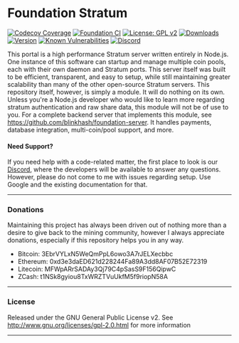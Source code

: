 # Foundation Stratum

[![Codecov Coverage](https://img.shields.io/codecov/c/github/blinkhash/foundation-stratum.svg?style=flat-square)](https://codecov.io/gh/blinkhash/foundation-stratum/)
[![Foundation CI](https://github.com/blinkhash/foundation-stratum/actions/workflows/build.yml/badge.svg?branch=master)](https://github.com/blinkhash/foundation-stratum/actions/workflows/build.yml)
[![License: GPL v2](https://img.shields.io/badge/License-GPL%20v2-blue.svg)](https://www.gnu.org/licenses/old-licenses/gpl-2.0.en.html)
[![Downloads](https://img.shields.io/npm/dm/foundation-stratum.svg)](https://www.npmjs.com/package/foundation-stratum)
[![Version](https://img.shields.io/npm/v/foundation-stratum.svg)](https://www.npmjs.com/package/foundation-stratum)
[![Known Vulnerabilities](https://snyk.io/test/npm/foundation-stratum/badge.svg)](https://snyk.io/test/npm/foundation-stratum)
[![Discord](https://img.shields.io/discord/738590795384356904)](https://discord.gg/8xtHZFKJQY)

This portal is a high performance Stratum server written entirely in Node.js. One instance of this software can startup and manage multiple coin pools, each with their own daemon and Stratum ports. This server itself was built to be efficient, transparent, and easy to setup, while still maintaining greater scalability than many of the other open-source Stratum servers. This repository itself, however, is simply a module. It will do nothing on its own. Unless you're a Node.js developer who would like to learn more regarding stratum authentication and raw share data, this module will not be of use to you. For a complete backend server that implements this module, see https://github.com/blinkhash/foundation-server. It handles payments, database integration, multi-coin/pool support, and more.

#### Need Support?

If you need help with a code-related matter, the first place to look is our [Discord](https://discord.gg/8xtHZFKJQY), where the developers will be available to answer any questions. However, please do not come to me with issues regarding setup. Use Google and the existing documentation for that.

---

### Donations

Maintaining this project has always been driven out of nothing more than a desire to give back to the mining community, however I always appreciate donations, especially if this repository helps you in any way.

- Bitcoin: 3EbrVYLxN5WeQmPpL6owo3A7rJELXecbbc
- Ethereum: 0xd3e3daED621d228244Fa89A3dd8AF07B52E72319
- Litecoin: MFWpARrSADAy3Qj79C4pSasS9F156QipwC
- ZCash: t1NSk8gyiou8TxWRZTVuUkfM5f9riopN58A

---

### License

Released under the GNU General Public License v2. See http://www.gnu.org/licenses/gpl-2.0.html for more information

---
